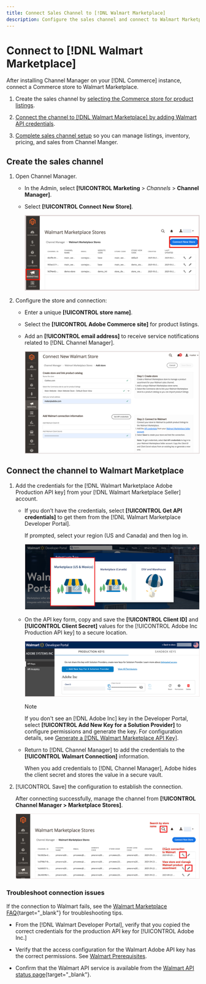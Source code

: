 ```yaml
---
title: Connect Sales Channel to [!DNL Walmart Marketplace] 
description: Configure the sales channel and connect to Walmart Marketplace.
---
```


# Connect to [!DNL Walmart Marketplace]

After installing Channel Manager on your [!DNL Commerce] instance, connect a Commerce store to Walmart Marketplace.

1. Create the sales channel by [selecting the Commerce store for product listings](#select-the-commerce-store-for-the-sales-channel).

1. [Connect the channel to [!DNL Walmart Marketplace] by adding Walmart API credentials](#connect-the-channel-to-walmart-marketplace).

1. [Complete sales channel setup](#complete-store-setup) so you can manage listings, inventory, pricing, and sales from Channel Manger.

## Create the sales channel

1. Open Channel Manager.

   - In the Admin, select **[!UICONTROL Marketing** > _Channels_ > **Channel Manager]**. 

   - Select **[!UICONTROL Connect New Store]**.  
     
     ![Connect Commerce store to [!DNL Walmart Marketplace] from [!DNL Channel Manager]](assets/connect-commerce-store-to-marketplace.png)   


1. Configure the store and connection:

   - Enter a unique **[!UICONTROL store name]**.

   - Select the **[!UICONTROL Adobe Commerce site]** for product listings.

   - Add an **[!UICONTROL email address]** to receive service notifications related to [!DNL Channel Manager].

     ![Configure connection between Commerce and [!DNL Walmart Marketplace] from [!DNL Channel Manager]](assets/configure-commerce-to-marketplace-connection.png)


## Connect the channel to Walmart Marketplace

1. Add the credentials for the [!DNL Walmart Marketplace Adobe Production API key] from your [!DNL Walmart Marketplace Seller] account.

   - If you don’t have the credentials, select **[!UICONTROL Get API credentials]** to get them from the [!DNL Walmart Marketplace Developer Portal].

     If prompted, select your region (US and Canada) and then log in.  

     ![[!DNL Walmart Marketplace] account login](assets/walmart-marketplace-login-page.png)
       
   - On the API key form, copy and save the **[!UICONTROL Client ID]** and **[!UICONTROL Client Secret]** values for the [!UICONTROL Adobe Inc Production API key] to a secure location. 

     ![[!DNL Walmart Marketplace API key] configuration page](assets/walmart-api-key-management-form.png) 
       
     >[!NOTE]
     >
     >If you don't see an [!DNL Adobe Inc] key in the Developer Portal, select **[!UICONTROL Add New Key for a Solution Provider]** to configure permissions and generate the key. For configuration details, see [Generate a [!DNL Walmart Marketplace API Key]](walmart-prerequisites.md#generate-a-walmart-marketplace-api-key).

   - Return to [!DNL Channel Manager] to add the credentials to the **[!UICONTROL Walmart Connection]** information.  
       
     When you add credentials to [!DNL Channel Manager], Adobe hides the client secret and stores the value in a secure vault.  

1. [!UICONTROL Save] the configuration to establish the connection.

   After connecting successfully, manage the channel from **[!UICONTROL Channel Manager > Marketplace Stores]**.

   ![[!DNL Walmart Marketplace API key] configuration page](assets/manage-connected-stores.png)


### Troubleshoot connection issues

If the connection to Walmart fails, see the [Walmart Marketplace FAQ](https://developer.walmart.com/faq/us/faq-auth/){target="_blank"} for troubleshooting tips.

- From the [!DNL Walmart Developer Portal], verify that you copied the correct credentials for the production API key for [!UICONTROL Adobe Inc.]

- Verify that the access configuration for the Walmart Adobe API key has the correct permissions. See [Walmart Prerequisites](walmart-prerequisites.md##generate-a-walmart-marketplace-api-key).

- Confirm that the Walmart API service is available from the [Walmart API status page](https://developer.walmart.com/us/whats-new/new-api-status-information-now-available/){target="_blank"}.
